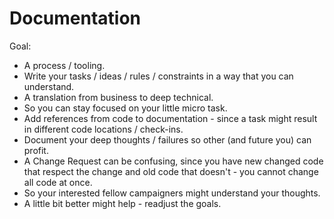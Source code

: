 # Documentation


Goal:

- A process / tooling.
- Write your tasks / ideas / rules / constraints in a way that you can understand.
- A translation from business to deep technical.
- So you can stay focused on your little micro task.
- Add references from code to documentation - since a task might result in different code locations / check-ins.
- Document your deep thoughts / failures so other (and future you) can profit. 
- A Change Request can be confusing, since you have new changed code that respect the change and old code that doesn't - you cannot change all code at once.
- So your interested fellow campaigners might understand your thoughts.
- A little bit better might help - readjust the goals.

